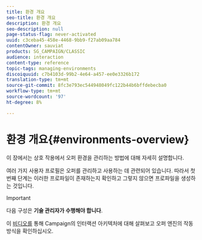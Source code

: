 ```yaml
---
title: 환경 개요
seo-title: 환경 개요
description: 환경 개요
seo-description: null
page-status-flag: never-activated
uuid: c3ceba45-458e-4468-9bb9-f27ab09aa784
contentOwner: sauviat
products: SG_CAMPAIGN/CLASSIC
audience: interaction
content-type: reference
topic-tags: managing-environments
discoiquuid: c7b4103d-99b2-4e64-a457-ee0e3326b172
translation-type: tm+mt
source-git-commit: 8fc3e793ec544948049fc122b44b6bffdebecba0
workflow-type: tm+mt
source-wordcount: '97'
ht-degree: 8%

---
```



# 환경 개요{#environments-overview}

이 장에서는 상호 작용에서 오퍼 환경을 관리하는 방법에 대해 자세히 설명합니다.

여러 가지 사용자 프로필은 오퍼를 관리하고 사용하는 데 관련되어 있습니다. 따라서 첫 번째 단계는 이러한 프로파일이 존재하는지 확인하고 그렇지 않으면 프로파일을 생성하는 것입니다.

>[!IMPORTANT]
>
>다음 구성은 **기술 관리자가 수행해야 합니다**.

이 [비디오를](https://helpx.adobe.com/campaign/classic/how-to/architecture-of-acs-v6.html?playlist=/ccx/v1/collection/product/campaign/classic/segment/digital-marketers/explevel/intermediate/applaunch/get-started/collection.ccx.js&amp;ref=helpx.adobe.com) 통해 Campaign의 인터랙션 아키텍처에 대해 살펴보고 오퍼 엔진의 작동 방식을 확인하십시오.